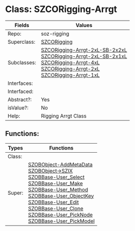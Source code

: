 
# Class:	SZCORigging-Arrgt

| Fields | Values |
| --------- | --------- |
| Repo: | soz-rigging |
| Superclass: | [SZCORigging](SZCORigging.html) |
| Subclasses: | [SZCORigging-Arrgt-2xL-SB-2x2xL](SZCORigging-Arrgt-2xL-SB-2x2xL.html) <br> [SZCORigging-Arrgt-2xL-SB-2x1xL](SZCORigging-Arrgt-2xL-SB-2x1xL.html) <br> [SZCORigging-Arrgt-4xL](SZCORigging-Arrgt-4xL.html) <br> [SZCORigging-Arrgt-2xL](SZCORigging-Arrgt-2xL.html) <br> [SZCORigging-Arrgt-1xL](SZCORigging-Arrgt-1xL.html) |
| Interfaces: |  |
| Interfaced: |  |
| Abstract?: | Yes |
| isValue?: | No |
| Help: | Rigging Arrgt Class |


## Functions:

| Types | Functions |
| --------- | --------- |
| Class: |  |
| Super: | [SZOBObject-AddMetaData](SZOBObject.html) <br> [SZOBObject->SZIX](SZOBObject.html) <br> [SZOBBase-User_Select](SZOBBase.html) <br> [SZOBBase-User_Make](SZOBBase.html) <br> [SZOBBase-User_Method](SZOBBase.html) <br> [SZOBBase-User_ObjectKey](SZOBBase.html) <br> [SZOBBase-User_Edit](SZOBBase.html) <br> [SZOBBase-User_Clone](SZOBBase.html) <br> [SZOBBase-User_PickNode](SZOBBase.html) <br> [SZOBBase-User_PickModel](SZOBBase.html) |


